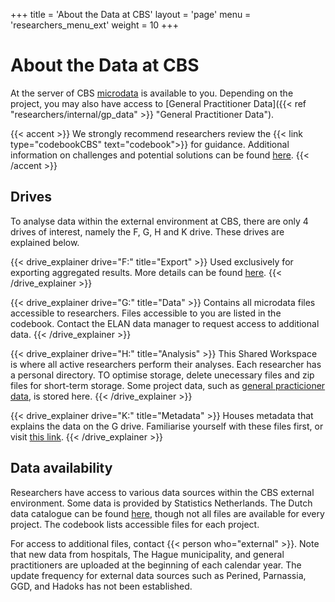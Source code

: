 +++
title = 'About the Data at CBS'
layout = 'page'
menu = 'researchers_menu_ext'
weight = 10
+++
# About the Data at CBS
At the server of CBS [microdata](https://www.cbs.nl/nl-nl/onze-diensten/maatwerk-en-microdata/microdata-zelf-onderzoek-doen/catalogus-microdata) is available to you. Depending on the project, you may also have access to [General Practitioner Data]({{< ref "researchers/internal/gp_data" >}} "General Practitioner Data").

{{< accent >}}
We strongly recommend researchers review the {{< link type="codebookCBS" text="codebook">}} for guidance. Additional information on challenges and potential solutions can be found <a href = "https://github.com/elan-dcc/org/blob/main/QandA.md" target="_blank" alt="Q and A">here</a>.
{{< /accent >}}

## Drives
To analyse data within the external environment at CBS, there are only 4 drives of interest, namely the F, G, H and K drive. These drives are explained below.

{{< drive_explainer drive="F:" title="Export" >}}
Used exclusively for exporting aggregated results. More details can be found <a href="../exporting_data">here</a>.
{{< /drive_explainer >}}

{{< drive_explainer drive="G:" title="Data" >}}
Contains all microdata files accessible to researchers.  Files accessible to you are listed in the codebook. Contact the ELAN data manager to request access to additional data.
{{< /drive_explainer >}}

{{< drive_explainer drive="H:" title="Analysis" >}}
This Shared Workspace is where all active researchers perform their analyses. Each researcher has a personal directory. TO optimise storage, delete unecessary files and zip files for short-term storage. Some project data, such as <a href="../gp_data" alt="General Practitioner data">general practicioner data</a>, is stored here.
{{< /drive_explainer >}}

{{< drive_explainer drive="K:" title="Metadata" >}}
Houses metadata that explains the data on the G drive. Familiarise yourself with these files first, or visit <a href="https://www.cbs.nl/nl-nl/onze-diensten/maatwerk-en-microdata/microdata-zelf-onderzoek-doen/catalogus-microdata" target="_blank">this link</a>.
{{< /drive_explainer >}}

## Data availability
Researchers have access to various data sources within the CBS external environment. Some data is provided by Statistics Netherlands. The Dutch data catalogue can be found [here](https://www.cbs.nl/nl-nl/onze-diensten/maatwerk-en-microdata/microdata-zelf-onderzoek-doen/catalogus-microdata), though not all files are available for every project. The codebook lists accessible files for each project.

For access to additional files, contact {{< person who="external" >}}. Note that new data from hospitals, The Hague municipality, and general practitioners are uploaded at the beginning of each calendar year. The update frequency for external data sources such as Perined, Parnassia, GGD, and Hadoks has not been established.

